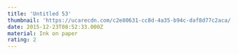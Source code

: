 ```yaml
---
title: 'Untitled 53'
thumbnail: 'https://ucarecdn.com/c2e80631-cc8d-4a35-b94c-daf8d77c2aca/'
date: 2015-12-23T08:52:33.000Z
material: Ink on paper
rating: 2
---
```

